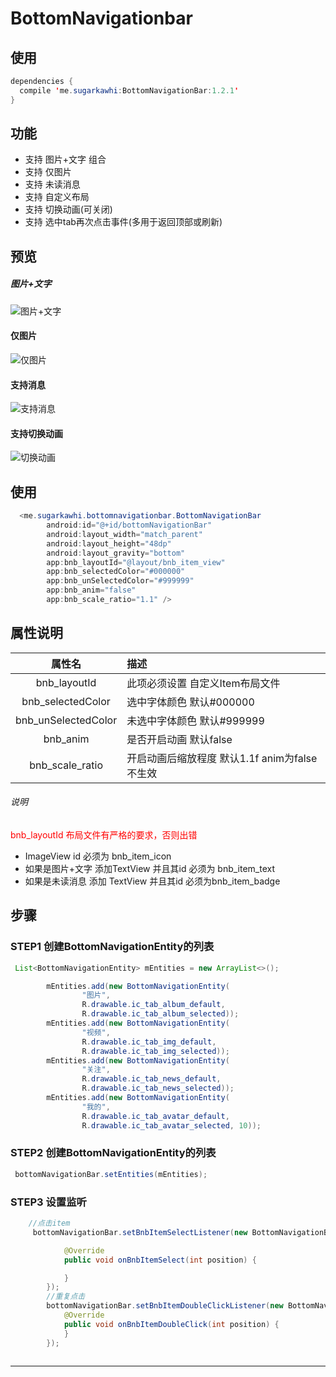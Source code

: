 # BottomNavigationbar

## 使用
```java
dependencies {
  compile 'me.sugarkawhi:BottomNavigationBar:1.2.1'
}
```

## 功能

+ 支持 图片+文字 组合
+ 支持 仅图片 
+ 支持 未读消息
+ 支持 自定义布局
+ 支持 切换动画(可关闭)
+ 支持 选中tab再次点击事件(多用于返回顶部或刷新)

## 预览

##### 图片+文字
![图片+文字](http://olpu32iyy.bkt.clouddn.com/18-8-17/22329806.jpg)
#### 仅图片
![仅图片](http://olpu32iyy.bkt.clouddn.com/18-8-17/85464559.jpg)
#### 支持消息
![支持消息](http://olpu32iyy.bkt.clouddn.com/18-8-17/62909687.jpg)
#### 支持切换动画
![切换动画](http://olpu32iyy.bkt.clouddn.com/18-8-17/67770602.jpg)

## 使用

```Java
  <me.sugarkawhi.bottomnavigationbar.BottomNavigationBar
        android:id="@+id/bottomNavigationBar"
        android:layout_width="match_parent"
        android:layout_height="48dp"
        android:layout_gravity="bottom"
        app:bnb_layoutId="@layout/bnb_item_view"
        app:bnb_selectedColor="#000000"
        app:bnb_unSelectedColor="#999999"
        app:bnb_anim="false"
        app:bnb_scale_ratio="1.1" />
```
## 属性说明

| 属性名| 描述 |
|:--:|:--|
|bnb_layoutId|此项必须设置 自定义Item布局文件|
|bnb_selectedColor|选中字体颜色 默认#000000|
|bnb_unSelectedColor|未选中字体颜色 默认#999999|
|bnb_anim|是否开启动画 默认false|
|bnb_scale_ratio|开启动画后缩放程度 默认1.1f anim为false不生效|

###### 说明
<font color=#FF0000 >bnb_layoutId 布局文件有严格的要求，否则出错</font>
+ ImageView id 必须为 bnb_item_icon
+ 如果是图片+文字 添加TextView 并且其id 必须为 bnb_item_text
+ 如果是未读消息 添加 TextView 并且其id 必须为bnb_item_badge

## 步骤

### STEP1 创建BottomNavigationEntity的列表
 

```JAVA
 List<BottomNavigationEntity> mEntities = new ArrayList<>();

        mEntities.add(new BottomNavigationEntity(
                "图片",
                R.drawable.ic_tab_album_default,
                R.drawable.ic_tab_album_selected));
        mEntities.add(new BottomNavigationEntity(
                "视频",
                R.drawable.ic_tab_img_default,
                R.drawable.ic_tab_img_selected));
        mEntities.add(new BottomNavigationEntity(
                "关注",
                R.drawable.ic_tab_news_default,
                R.drawable.ic_tab_news_selected));
        mEntities.add(new BottomNavigationEntity(
                "我的",
                R.drawable.ic_tab_avatar_default,
                R.drawable.ic_tab_avatar_selected, 10));        
```

### STEP2 创建BottomNavigationEntity的列表

```JAVA
 bottomNavigationBar.setEntities(mEntities);

```
### STEP3 设置监听

```JAVA
    //点击item
     bottomNavigationBar.setBnbItemSelectListener(new BottomNavigationBar.IBnbItemSelectListener() {

            @Override
            public void onBnbItemSelect(int position) {

            }
        });
        //重复点击
        bottomNavigationBar.setBnbItemDoubleClickListener(new BottomNavigationBar.IBnbItemDoubleClickListener() {
            @Override
            public void onBnbItemDoubleClick(int position) {
            }
        });
        
```
* * *



